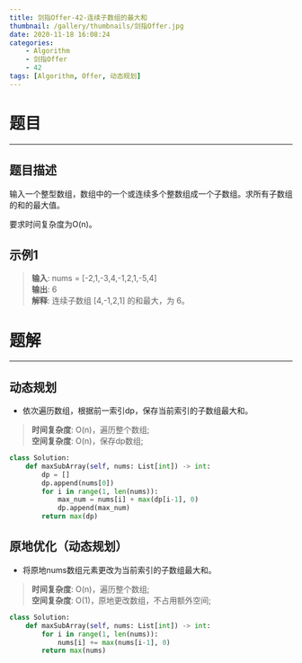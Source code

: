 ```yaml
---
title: 剑指Offer-42-连续子数组的最大和
thumbnail: /gallery/thumbnails/剑指Offer.jpg
date: 2020-11-18 16:08:24
categories:
    - Algorithm  
    - 剑指Offer  
    - 42
tags: [Algorithm, Offer, 动态规划]
---
```


# 题目
---
## 题目描述

输入一个整型数组，数组中的一个或连续多个整数组成一个子数组。求所有子数组的和的最大值。

要求时间复杂度为O(n)。
<!-- more -->

## 示例1
> **输入**: nums = [-2,1,-3,4,-1,2,1,-5,4]  
> **输出**: 6  
> **解释**: 连续子数组 [4,-1,2,1] 的和最大，为 6。

# 题解
---
## 动态规划
- 依次遍历数组，根据前一索引dp，保存当前索引的子数组最大和。

> **时间复杂度**: O(n)，遍历整个数组;  
> **空间复杂度**: O(n)，保存dp数组;

```python
class Solution:
    def maxSubArray(self, nums: List[int]) -> int:
        dp = []
        dp.append(nums[0])
        for i in range(1, len(nums)):
            max_num = nums[i] + max(dp[i-1], 0)
            dp.append(max_num)
        return max(dp)
```

## 原地优化（动态规划）
- 将原地nums数组元素更改为当前索引的子数组最大和。

> **时间复杂度**: O(n)，遍历整个数组;  
> **空间复杂度**: O(1)，原地更改数组，不占用额外空间;

```python
class Solution:
    def maxSubArray(self, nums: List[int]) -> int:
        for i in range(1, len(nums)):
            nums[i] += max(nums[i-1], 0)
        return max(nums)
```